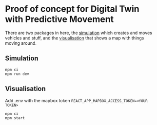 # Proof of concept for Digital Twin with Predictive Movement

There are two packages in here, the [simulation](packages/simulation-engine) which creates and moves vehicles and stuff, and the [visualisation](packages/visualisation) that shows a map with things moving around.

## Simulation

```
npm ci
npm run dev
```

## Visualisation

Add .env with the mapbox token `REACT_APP_MAPBOX_ACCESS_TOKEN=<YOUR TOKEN>`

```
npm ci
npm start
```

